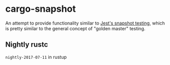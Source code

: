 # cargo-snapshot

An attempt to provide functionality similar to [Jest's snapshot testing](https://facebook.github.io/jest/docs/snapshot-testing.html), which is pretty similar to the general concept of "golden master" testing.

## Nightly rustc

`nightly-2017-07-11` in rustup
